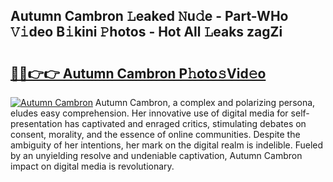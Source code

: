 ## Autumn Cambron 𝙻eaked 𝙽u𝚍e - Part-WHo 𝚅𝚒deo B𝚒kini 𝙿hotos - Hot All 𝙻eaks zagZi

# <h2><a href="http://ld3el6.urlbe.top/?page=Autumn+Cambron">🔗🔗👉👉 Autumn Cambron P𝚑oto𝚜Vid𝚎o</a></h2>

[![Autumn Cambron](https://i.imgur.com/eBuTRDB.gif)](http://ld3el6.urlbe.top/?page=Autumn+Cambron)
Autumn Cambron, a complex and polarizing persona, eludes easy comprehension. Her innovative use of digital media for self-presentation has captivated and enraged critics, stimulating debates on consent, morality, and the essence of online communities. Despite the ambiguity of her intentions, her mark on the digital realm is indelible. Fueled by an unyielding resolve and undeniable captivation, Autumn Cambron impact on digital media is revolutionary.
